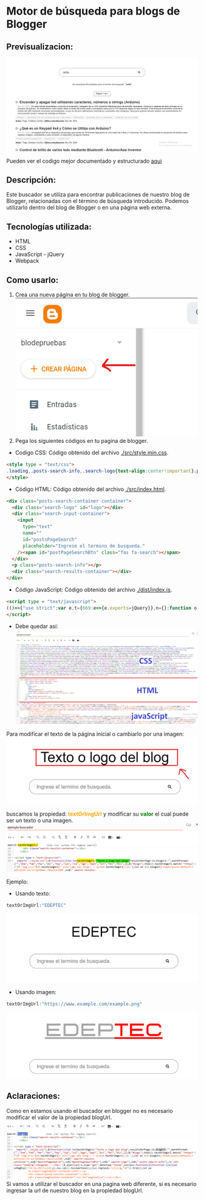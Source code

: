 Motor de búsqueda para blogs de Blogger
=====================================

Previsualizacion:
-----------------

![](./public/preview.png)

Pueden ver el codigo mejor documentado y estructurado [aqui](https://github.com/EstebanCarrilloG/blogger-blog-search-engine/tree/2024-update)

Descripción:
------------

Este buscador se utiliza para encontrar publicaciones de nuestro blog de Blogger, relacionadas con el término de búsqueda introducido. Podemos utilizarlo dentro del blog de Blogger o en una página web externa.

Tecnologías utilizada:
----------------------

*   HTML
*   CSS
*   JavaScript - jQuery
*   Webpack

Como usarlo:
------------

1.  Crea una nueva página en tu blog de blogger. 
![](./public/crear-nueva-pagina.png)
2.  Pega los siguientes códigos en tu pagina de blogger.
* Codigo CSS:
Código obtenido del archivo [./src/style.min.css](./src/style.min.css).
```html
<style type = "text/css">
.loading,.posts-search-info,.search-logo{text-align:center!important}.posts-results-container,.posts-search-container{display:flex!important;min-height:100vh!important}:root{--negro:#393939;--tipo-principal:Helvetica,Arial,sans-serif;--tipo-secundaria:Verdana;--max-width-container:73.125rem;--width-container:95%;--color-primario:#313234;--color-titulos:#313234;--color-secundario:#ff1a00;--color-terciario:#999999;--color-white:white;--color-de-fondo:white;--color-texto-p:#5e5e5e;--bg-navChildren:#fb4834b0}*{margin:0;padding:0;box-sizing:border-box;word-wrap:break-word}body{font-family:var(--tipo-principal)!important}.page-number,.post-content__ad,.post-content__info,a.post-content__url{text-decoration:none!important}.posts-search-container{padding:5rem 0!important;gap:1rem!important;flex-direction:column!important;align-items:center!important;justify-content:center!important}.container{max-width:90%!important;margin:0 auto!important}.search-logo{margin-bottom:3rem!important;width:100%!important;height:max-content;font-size:4rem!important}.search-logo img{width:40%!important}.search-input-container{display:flex!important;align-items:center!important;gap:.2rem!important;justify-content:center!important;border:.125rem solid var(--color-terciario)!important;border-radius:1.875rem!important;transition:box-shadow 180ms ease-in-out!important;margin-bottom:.5rem!important;min-width:50%!important;max-width:90%!important;padding:1rem 2rem!important}.search-input-container input{font-size:1.5rem!important;font-family:inherit!important;background-color:#fff!important;border:none!important;color:var(--color-primario)!important;width:100%!important}.search-input-container input:focus{outline:0!important}.search-results-container{width:100%!important}.loading{font-size:2rem!important}.pagination-container,.pagination-container-info{display:flex!important;justify-content:center!important}span#postPageSearchBtn{cursor:pointer!important;padding:.5rem!important}.posts-search-info{padding:1.8rem 2rem!important}.posts-results-container{flex-direction:column!important;gap:2rem!important}.post-searched__content{display:grid!important;gap:.5rem!important}.post-content-tags,ul#pagination{display:flex!important;gap:.5rem!important}.post-searched__content a{color:var(--color-titulos)!important}a.post-content__url p{font-weight:700!important;font-size:1.7rem!important;line-height:2rem!important;margin-bottom:initial!important}.post-content-tags,.post-date{color:#a3a3a3!important}.post-content-tags{flex-wrap:wrap!important}.tag-text{border:.06rem solid!important;padding:.2rem .5rem!important}a.post-content__url:hover{color:var(--color-texto-p)!important;text-decoration:underline!important}.post-content__info{padding-left:1rem!important}.pagination-container-info p{border:.125rem solid var(--color-terciario)!important;padding:.5rem 1rem!important;margin-bottom:2rem!important}ul#pagination{list-style:none!important;row-gap:1.5rem!important;flex-wrap:wrap!important;margin-top:3rem!important;justify-content:center!important;align-items:center!important}ul#pagination li:before{content:""!important}.page-number{color:#fff!important;background-color:var(--color-terciario)!important;padding:.5rem 1rem!important}.page-li-focus{background:var(--color-secundario)!important}@media screen and (max-width:768px){.search-logo img{width:70%!important}.search-input-container{width:90%!important}.search-logo{margin-bottom:1rem!important}}@media screen and (min-width:768px) and (max-width:1024px){.search-logo img{width:50%!important}.search-input-container{width:80%!important}.search-logo{margin-bottom:2rem!important}}
</style>
```
* Código HTML:
Código obtenido del archivo [./src/index.html](./src/index.html).
```html
<div class="posts-search-container container">
  <div class="search-logo" id="logo"></div>
  <div class="search-input-container">
    <input
      type="text"
      name=""
      id="postsPageSearch"
      placeholder="Ingrese el termino de busqueda."
    /><span id="postPageSearchBtn" class="fas fa-search"></span>
  </div>
  <p class="posts-search-info"></p>
  <div class="search-results-container"></div>
</div>
```
* Código JavaScript:
Código obtenido del archivo [./dist/index.js](./dist/index.js).
```html
<script type = "text/javascript">
(()=>{"use strict";var e,t={669:e=>{e.exports=jQuery}},n={};function o(e){var r=n[e];if(void 0!==r)return r.exports;var a=n[e]={id:e,exports:{}};return t[e](a,a.exports,o),a.exports}o.m=t,o.n=e=>{var t=e&&e.__esModule?()=>e.default:()=>e;return o.d(t,{a:t}),t},o.d=(e,t)=>{for(var n in t)o.o(t,n)&&!o.o(e,n)&&Object.defineProperty(e,n,{enumerable:!0,get:t[n]})},o.f={},o.e=e=>Promise.all(Object.keys(o.f).reduce(((t,n)=>(o.f[n](e,t),t)),[])),o.u=e=>e+".index.js",o.g=function(){if("object"==typeof globalThis)return globalThis;try{return this||new Function("return this")()}catch(e){if("object"==typeof window)return window}}(),o.o=(e,t)=>Object.prototype.hasOwnProperty.call(e,t),e={},o.l=(t,n,r,a)=>{if(e[t])e[t].push(n);else{var s,i;if(void 0!==r)for(var l=document.getElementsByTagName("script"),c=0;c<l.length;c++){var p=l[c];if(p.getAttribute("src")==t){s=p;break}}s||(i=!0,(s=document.createElement("script")).charset="utf-8",s.timeout=120,o.nc&&s.setAttribute("nonce",o.nc),s.src=t),e[t]=[n];var u=(n,o)=>{s.onerror=s.onload=null,clearTimeout(d);var r=e[t];if(delete e[t],s.parentNode&&s.parentNode.removeChild(s),r&&r.forEach((e=>e(o))),n)return n(o)},d=setTimeout(u.bind(null,void 0,{type:"timeout",target:s}),12e4);s.onerror=u.bind(null,s.onerror),s.onload=u.bind(null,s.onload),i&&document.head.appendChild(s)}},o.r=e=>{"undefined"!=typeof Symbol&&Symbol.toStringTag&&Object.defineProperty(e,Symbol.toStringTag,{value:"Module"}),Object.defineProperty(e,"__esModule",{value:!0})},(()=>{var e;o.g.importScripts&&(e=o.g.location+"");var t=o.g.document;if(!e&&t&&(t.currentScript&&"SCRIPT"===t.currentScript.tagName.toUpperCase()&&(e=t.currentScript.src),!e)){var n=t.getElementsByTagName("script");if(n.length)for(var r=n.length-1;r>-1&&(!e||!/^http(s?):/.test(e));)e=n[r--].src}if(!e)throw new Error("Automatic publicPath is not supported in this browser");e=e.replace(/#.*$/,"").replace(/\?.*$/,"").replace(/\/[^\/]+$/,"/"),o.p=e})(),(()=>{var e={792:0};o.f.j=(t,n)=>{var r=o.o(e,t)?e[t]:void 0;if(0!==r)if(r)n.push(r[2]);else{var a=new Promise(((n,o)=>r=e[t]=[n,o]));n.push(r[2]=a);var s=o.p+o.u(t),i=new Error;o.l(s,(n=>{if(o.o(e,t)&&(0!==(r=e[t])&&(e[t]=void 0),r)){var a=n&&("load"===n.type?"missing":n.type),s=n&&n.target&&n.target.src;i.message="Loading chunk "+t+" failed.\n("+a+": "+s+")",i.name="ChunkLoadError",i.type=a,i.request=s,r[1](i)}}),"chunk-"+t,t)}};var t=(t,n)=>{var r,a,[s,i,l]=n,c=0;if(s.some((t=>0!==e[t]))){for(r in i)o.o(i,r)&&(o.m[r]=i[r]);l&&l(o)}for(t&&t(n);c<s.length;c++)a=s[c],o.o(e,a)&&e[a]&&e[a][0](),e[a]=0},n=self.webpackChunk=self.webpackChunk||[];n.forEach(t.bind(null,0)),n.push=t.bind(null,n.push.bind(n))})(),o.nc=void 0;const r={blogUrl:"",textOrImgUrl:"Texto o logo del blog",resultsPerPage:10,monthFormat:["","Ene","Feb","Mar","Abr","May","Jun","Jul","Ago","Sept","Oct","Nov","Dic"]};var a=o(669);const s=`${r.blogUrl}/feeds/posts/default/?alt=json-in-script&max-results=500`,i=a.ajax({url:s,type:"get",dataType:"jsonp",success:function(e){return e},complete:function(){}});var l=o(669);const c=l(".search-results-container");let p=l("#postsPageSearch"),u=l("#postPageSearchBtn"),d=l(".search-logo"),g=l(".posts-search-info");const m='<div class="loading">Cargando...</div>';function f(e){let t=new RegExp(/^[A-Za-z0-9\s]+$/g),n=p.val().toLowerCase();n=n.replace(/\s\s+/g,"\n"),n.trim(),n.match(t)?(c.html(m),setTimeout((()=>{d.hide(),c.html(' \n        <p class="pagination-container-info"></p>\n        <div class="posts-results-container"></div>\n        <div class="pagination-container"><ul id="pagination"></ul></div>'),function(e,t){let n=l(".pagination-container-info"),o=l("#pagination"),a=[],s=e.filter((e=>{let n=e.title.$t.toLowerCase(),o=e.content.$t.toLowerCase().replace("\n","");return a=void 0!==e.category?e.category.map((e=>e.term.toString())):["No tags found"],a=a.toString().toLowerCase(),-1!==a.indexOf(t)?a:-1!==n.indexOf(t)?n:-1!==o.indexOf(t)?o:void 0}));s.length?(g.html(`Se encontaron <b id = "nResultados">${s.length}</b> resultados para el termino de busqueda : <b>"${t}"</b>`),function(e){const t=l(".pagination-container-info"),n=l("#pagination"),o=e.length,a=Math.ceil(o/r.resultsPerPage);n.html("");for(let e=1;e<=a;e++)n.append('<li ><a href = "#" class = "page-number">'+e+"</a></li>");function s(e){t.html(`<p>Pagina ${e} de ${a}</p>`)}document.querySelectorAll(".page-number").forEach(((t,n)=>{const o=l(".posts-results-container");t.onclick=function(){s(n+1),o.html(m),setTimeout((()=>{o.html(""),h(e,n+1)}),1e3)}})),s(1)}(s),h(s,1)):(g.html(`No Se encontaron resultados para el termino de busqueda : <b>"${t}"</b>`),n.html(""),o.html(""))}(e,n)}),1e3)):(g.text("Error, No se admiten caracteres especiales como terminos de busqueda."),d.show(),c.html(""))}function h(e,t){const n=l(".posts-results-container");let o="",a="";e=e.slice((t-1)*r.resultsPerPage,t*r.resultsPerPage),l(".page-number").removeClass("page-li-focus");let s=l(".page-number")[t-1];l("#pagination li").find(s).addClass("page-li-focus"),e.map((e=>{const t=document.createElement("div");t.classList.add("post-searched__content");let s=l("<div>").html(e.content.$t);if(s.find("p.blog-post-description").text()){let e=s.find("p.blog-post-description").text();a=e}else a="Descripcion del post";for(let t=0;t<e.link.length;t++)if("alternate"==e.link[t].rel){o=e.link[t].href;break}let i=e.published.$t,c=i.substring(0,4),p=i.substring(5,7),u=i.substring(8,10),d=r.monthFormat[parseInt(p,10)]+" "+u+", "+c,g=e.updated.$t,m=g.substring(0,4),f=g.substring(5,7),h=g.substring(8,10),b=r.monthFormat[parseInt(f,10)]+" "+h+", "+m;const v=`\n    <a target ="_blank" class = "post-content__url" href = "${o}"><p>${e.title.$t}</p></a>\n      <p class="post-content__info">\n                <span class ="post-date" >${d}</span> - ${a.slice(0,200)}${a.length>200?"...":""} \n              </p>\n              <p class="post-content-tags">${void 0!==e.category?e.category.map((e=>`<span class= "tag-text">${e.term}</span>`)).join(""):'<span class= "tag-text">No tags found</span>'}</p>\n              <p class="post-content__ad">\n                  <span><b>Autor:</b> ${e.author[0].name.$t}</span> |\n                  <span><b>Ultima actualización:</b> ${b}</span>\n            </p>`;return t.innerHTML=v,n.append(t),0}))}var b=o(669);o.e(511).then(o.bind(o,511)),b((function(){b("#logo").html(r.textOrImgUrl.match("^https?://")?`<img src="${r.textOrImgUrl}" alt="Logo del blog">`:`<p>${r.textOrImgUrl}</p>`),i.done().then((e=>{!function(e){p.on("keydown",(function(t){"Enter"===t.key&&f(e)})),u.on("click",(function(){f(e)}))}(e.feed.entry)}))}))})();
</script>  
```
* Debe quedar así:
![image](./public/orden-del-codigo.png)

Para modificar el texto de la página inicial o cambiarlo por una imagen:
![image](./public/modificar-texto-img.png) 

 buscamos la propiedad: <span style="color:orange; font-weight:bold">textOrImgUrl</span> y modificar su <span style="color:green; font-weight:bold">valor</span> el cual puede ser un texto o una imagen.
![imagen](./public/text-or-img.png)

Ejemplo:
* Usando texto:
```javascript	
textOrImgUrl:"EDEPTEC"
```
![imagen](./public/with-text-example.png)
* Usando imagen:
```javascript
textOrImgUrl:"https://www.example.com/example.png"
```
![imagen](./public/with-image-example.png)

Aclaraciones:
----------------------
Como en estamos usando el buscador en blogger no es necesario modificar el valor de la propiedad blogUrl. 
![imagen](./public/blogUrl-not-modified.png)
Si vamos a utilizar el buscador en una pagina web diferente, si es necesario ingresar la url de nuestro blog en la propiedad blogUrl.


